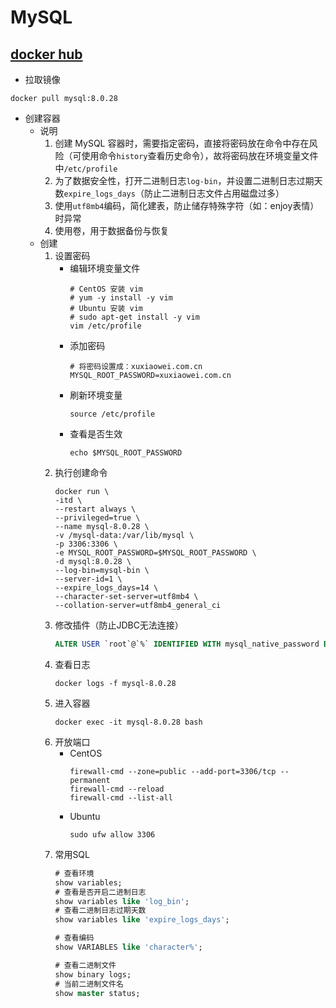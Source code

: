 # MySQL

## [docker hub](https://hub.docker.com/_/mysql)

- 拉取镜像

```shell
docker pull mysql:8.0.28
```

- 创建容器
    - 说明
        1. 创建 MySQL 容器时，需要指定密码，直接将密码放在命令中存在风险（可使用命令`history`查看历史命令），故将密码放在环境变量文件中`/etc/profile`
        1. 为了数据安全性，打开二进制日志`log-bin`，并设置二进制日志过期天数`expire_logs_days`（防止二进制日志文件占用磁盘过多）
        1. 使用`utf8mb4`编码，简化建表，防止储存特殊字符（如：enjoy表情）时异常
        1. 使用卷，用于数据备份与恢复
    - 创建
        1. 设置密码
            - 编辑环境变量文件
                ```shell
                # CentOS 安装 vim
                # yum -y install -y vim
                # Ubuntu 安装 vim
                # sudo apt-get install -y vim
                vim /etc/profile
                ```
            - 添加密码
                ```shell
                # 将密码设置成：xuxiaowei.com.cn
                MYSQL_ROOT_PASSWORD=xuxiaowei.com.cn
                ```
            - 刷新环境变量
                ```shell
                source /etc/profile
                ```
            - 查看是否生效
                ```shell
                echo $MYSQL_ROOT_PASSWORD
                ```
        1. 执行创建命令
            ```shell
            docker run \
            -itd \
            --restart always \
            --privileged=true \
            --name mysql-8.0.28 \
            -v /mysql-data:/var/lib/mysql \
            -p 3306:3306 \
            -e MYSQL_ROOT_PASSWORD=$MYSQL_ROOT_PASSWORD \
            -d mysql:8.0.28 \
            --log-bin=mysql-bin \
            --server-id=1 \
            --expire_logs_days=14 \
            --character-set-server=utf8mb4 \
            --collation-server=utf8mb4_general_ci
            ```
        1. 修改插件（防止JDBC无法连接）
            ```sql
            ALTER USER `root`@`%` IDENTIFIED WITH mysql_native_password BY 'MySQL密码';
            ```
        1. 查看日志
            ```shell
            docker logs -f mysql-8.0.28
            ```
        1. 进入容器
            ```shell
            docker exec -it mysql-8.0.28 bash
            ```
        1. 开放端口
            - CentOS
                ```shell
                firewall-cmd --zone=public --add-port=3306/tcp --permanent
                firewall-cmd --reload
                firewall-cmd --list-all
                ```
            - Ubuntu
                ```shell
                sudo ufw allow 3306
                ```
        1. 常用SQL
            ```sql
            # 查看环境
            show variables;
            # 查看是否开启二进制日志
            show variables like 'log_bin';
            # 查看二进制日志过期天数
            show variables like 'expire_logs_days';

            # 查看编码
            show VARIABLES like 'character%';

            # 查看二进制文件
            show binary logs;
            # 当前二进制文件名
            show master status;
            ```

